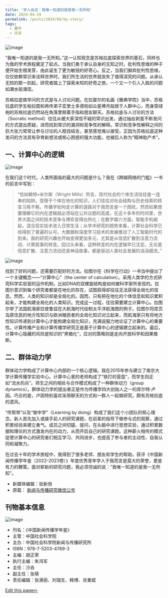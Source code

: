 ```yaml
---
title: '学人自述：我唯一知道的就是我一无所知'
date: 2024-04-29
permalink: /posts/2024/04/my-story/
tags:
  - 著作
  - 访谈
---
```


![image](https://github.com/chengjun/zh/assets/543384/c5251763-68ba-4531-ae28-bdacbe8c43f4)


“我唯一知道的是我一无所知。”这一认知观念是苏格拉底探索世界的基石，同样也为我的学术旅程奠定了起点。当我们勇于承认自身的无知之时，批判性思维的种子便开始生根发芽，由此诞生了更为敏锐的好奇心。反之，当我们摒弃批判性思维，仅仅依赖常识来诠释世界时，我们所生活的世界就丧失了值得深究的问题。从承认无知的那一刻起，研究者踏上了探索未知的好奇之旅，一个又一个引人入胜的问题如潮水般涌现。

苏格拉底做学问的方式是与人讨论问题。在拉斐尔的名画《雅典学院》当中，苏格拉底的学生柏拉图和再传弟子亚里士多德宛如众星捧月般居于人群中心，而身穿绿袍的苏格拉底仍然站在角落里掰着手指和朋友聊天。苏格拉底与人讨论的方法（Socratic method）往往从被大家深信不疑的常识出发，通过抽丝剥茧不断发问的方式提出质疑，进而找到常识的漏洞和竞争性的解释。常识和竞争性解释之间的巨大张力常常让参与讨论的人瞠目结舌，甚至感觉难以接受。正因为苏格拉底这种发问的方法具有孕育新想法或核心困惑的强大功能，也被后人称为“精神助产术”。

## 一、计算中心的逻辑

![image](https://github.com/chengjun/zh/assets/543384/1383e535-3972-4de9-ba1b-00ceb205066f)


在我们这个时代，人类所面临的最大的问题是什么？我在《跨越网络的门槛》一书的前言中写到：

> “恰如赖特•米尔斯（Wright Mills）所言，现代社会的个体生活往往是一连串的陷阱。受限于个体在地化的知识，人们往往对社会结构与历史线索的转变习焉不察。传播学如何走计算的道路对于我而言是一个困扰，然而如果想要理解它的内在逻辑就必须站在公共议题的高度。在这十多年的时间里，世界大国之间的技术竞争与博弈变得白热化；在数字媒介方面，智能手机崛起，混合现实技术进入日常生活；从学术研究的趋势来看，计算社会科学已经得到了普遍的认可，大数据和深度学习技术的发展推动了人工智能时代的到来。我的研究兴趣也开始变得更加多元，尤其是从信息扩散到注意力流动、计算叙事的转变。回过头来看，这种转变的内在逻辑早已注定。无论是信息扩散、注意力流动还是神话故事，都是驱动人类社会发展的涓涓细流。”

![image](https://github.com/chengjun/zh/assets/543384/a0572c41-6793-4b8c-8d55-c3a407545cea)


找到了好的问题，还需要匹配好的方法。拉图尔在《科学在行动》一书当中提出了一个关键概念——“计算中心”（the center of calculation）。采用人类学的方式研究科学实验室的运作机制，比如DNA的双螺旋结构是如何被科学家所发现的。拉图尔意识到每个研究者都是在地化的存在，试图获得却往往无法获得全局化的信息。然而，人类的知识却是全局化的。因而，只有把在地化的个体信息和知识累积起来，才能构建全局化的人类知识。完成这一过程，往往需要建立计算中心。拉图尔举了法国航海家拉彼鲁兹在大航海时代绘制太平洋航海图的例子。拉图尔将库页岛原住民的地方性知识与欧洲殖民者的全局化知识对立起来，而航海家只有将地方性知识传递到计算中心才能构建全局化知识，充满说服力地论证了计算中心的重要性。计算传播产业和计算传播学研究正是基于计算中心的逻辑建立起来的。最后，计算中心隐藏的风险是知识的“黑箱化”，应对的策略则是走向开放科学和因果推断。

## 二、群体动力学

群体动力学构成了计算中心内部的一个核心逻辑。我在2015年参与建立了南京大学计算传播学实验中心。计算中心里的老师构成了“铁打的营盘”，而学生则正如“流水的兵”。师生之间的相处与合作模式构成了一种群体动力（group dynamics）。群体动力学的提出者正是作为传播学四大创始人之一的库尔特·卢因。巧合的是，卢因特别喜欢采用聊天的方式和一群人一起做研究，颇有苏格拉底的遗风。

“传帮带”以及“做中学”（Learning by doing）构成了我们这个小团队的核心理念。新人首先加入或接手前人的研究课题，在前辈的指导下做参与式的观察，通过积累经验来建立勇气。成员之间切磋、提问，在头脑中进行思想实验，通过积累数据和理论的方式激发内在的动力，从而开启自己的研究课题。这种薪火相传的模式促使计算中心的研究者们相互学习、共同进步，也提高了参与者的主动性、自我认同和凝聚力。

在过去十年的学术旅程中，我得到了很多老师、朋友和学生的帮助。获评《中国新闻传播学年鉴（2022-2023卷）》年度优秀青年学人于我而言是莫大的荣誉，更是有力的鞭策。面对崭新的研究问题，我必须坦诚的说：”我唯一知道的是我一无所知”。



- 新媒体编辑：张新俏
- 原载： [新闻与传播研究微信公号](https://mp.weixin.qq.com/s/37wl-fQUpxow8n1WGJ9zYQ)


## 刊物基本信息 

![image](https://github.com/chengjun/zh/assets/543384/cc638bde-05bd-46cb-9d1f-9874c4fa3cd6)


- 刊名：《中国新闻传播学年鉴》
- 主管：中国社会科学院
- 主办：中国社会科学院新闻与传播研究所
- ISBN：978-7-5203-4769-3
- 主编：胡正荣
- 执行主编：朱鸿军
- 主任：沙垚
- 副主任：张萌
- 责任编辑：张满丽、刘瑞生、韩博、肖重斌

[Edit this page✏️](https://github.com/chengjun/zh/blob/gh-pages/_posts/2024-04-30-my-story.md)

